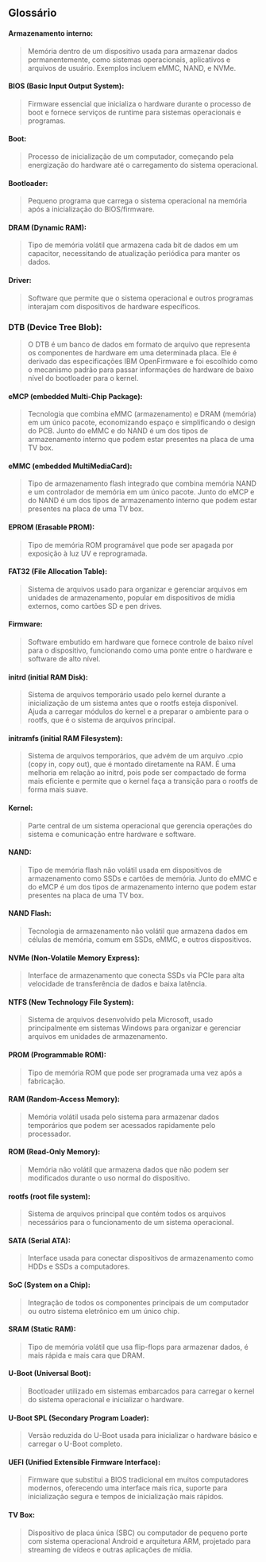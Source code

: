 
## Glossário

#### Armazenamento interno:
<!-- Armazenamento interno -->
> Memória dentro de um dispositivo usada para armazenar dados permanentemente, como sistemas operacionais, aplicativos e arquivos de usuário. Exemplos incluem eMMC, NAND, e NVMe.

#### BIOS (Basic Input Output System):
<!-- BIOS -->
> Firmware essencial que inicializa o hardware durante o processo de boot e fornece serviços de runtime para sistemas operacionais e programas.

#### Boot:
<!-- Boot -->
> Processo de inicialização de um computador, começando pela energização do hardware até o carregamento do sistema operacional.

#### Bootloader:
<!-- Bootloader -->
> Pequeno programa que carrega o sistema operacional na memória após a inicialização do BIOS/firmware.

#### DRAM (Dynamic RAM):
<!-- DRAM -->
> Tipo de memória volátil que armazena cada bit de dados em um capacitor, necessitando de atualização periódica para manter os dados.

#### Driver:
<!-- Driver -->
> Software que permite que o sistema operacional e outros programas interajam com dispositivos de hardware específicos.

### DTB (Device Tree Blob):
<!-- DTB -->
> O DTB é um banco de dados em formato de arquivo que representa os componentes de hardware em uma determinada placa. Ele é derivado das especificações IBM OpenFirmware e foi escolhido como o mecanismo padrão para passar informações de hardware de baixo nível do bootloader para o kernel.

#### eMCP (embedded Multi-Chip Package):
<!-- eMCP -->
> Tecnologia que combina eMMC (armazenamento) e DRAM (memória) em um único pacote, economizando espaço e simplificando o design do PCB. Junto do eMMC e do NAND é um dos tipos de armazenamento interno que podem estar presentes na placa de uma TV box.

#### eMMC (embedded MultiMediaCard):
<!-- eMMC -->
> Tipo de armazenamento flash integrado que combina memória NAND e um controlador de memória em um único pacote. Junto do eMCP e do NAND é um dos tipos de armazenamento interno que podem estar presentes na placa de uma TV box.

#### EPROM (Erasable PROM):
<!-- EPROM -->
> Tipo de memória ROM programável que pode ser apagada por exposição à luz UV e reprogramada.

#### FAT32 (File Allocation Table):
<!-- FAT32 -->
> Sistema de arquivos usado para organizar e gerenciar arquivos em unidades de armazenamento, popular em dispositivos de mídia externos, como cartões SD e pen drives.

#### Firmware:
<!-- Firmware -->
> Software embutido em hardware que fornece controle de baixo nível para o dispositivo, funcionando como uma ponte entre o hardware e software de alto nível.

#### initrd (initial RAM Disk):
<!-- initrd -->
> Sistema de arquivos temporário usado pelo kernel durante a inicialização de um sistema antes que o rootfs esteja disponível. Ajuda a carregar módulos do kernel e a preparar o ambiente para o rootfs, que é o sistema de arquivos principal.

#### initramfs (initial RAM Filesystem):
<!-- initramfs -->
> Sistema de arquivos temporários, que advém de um arquivo .cpio (copy in, copy out), que é montado diretamente na RAM. É uma melhoria em relação ao initrd, pois pode ser compactado de forma mais eficiente e permite que o kernel faça a transição para o rootfs de forma mais suave.

#### Kernel:
<!-- Kernel -->
> Parte central de um sistema operacional que gerencia operações do sistema e comunicação entre hardware e software.

#### NAND:
<!-- NAND -->
> Tipo de memória flash não volátil usada em dispositivos de armazenamento como SSDs e cartões de memória. Junto do eMMC e do eMCP é um dos tipos de armazenamento interno que podem estar presentes na placa de uma TV box.

#### NAND Flash:
<!-- NAND Flash -->
> Tecnologia de armazenamento não volátil que armazena dados em células de memória, comum em SSDs, eMMC, e outros dispositivos.

#### NVMe (Non-Volatile Memory Express):
<!-- NVMe -->
> Interface de armazenamento que conecta SSDs via PCIe para alta velocidade de transferência de dados e baixa latência.

#### NTFS (New Technology File System):
<!-- NTFS -->
> Sistema de arquivos desenvolvido pela Microsoft, usado principalmente em sistemas Windows para organizar e gerenciar arquivos em unidades de armazenamento.

#### PROM (Programmable ROM):
<!-- PROM -->
> Tipo de memória ROM que pode ser programada uma vez após a fabricação.

#### RAM (Random-Access Memory):
<!-- RAM -->
> Memória volátil usada pelo sistema para armazenar dados temporários que podem ser acessados rapidamente pelo processador.

#### ROM (Read-Only Memory):
<!-- ROM -->
> Memória não volátil que armazena dados que não podem ser modificados durante o uso normal do dispositivo.

#### rootfs (root file system):
<!-- rootfs -->
> Sistema de arquivos principal que contém todos os arquivos necessários para o funcionamento de um sistema operacional.

#### SATA (Serial ATA):
<!-- SATA -->
> Interface usada para conectar dispositivos de armazenamento como HDDs e SSDs a computadores.

#### SoC (System on a Chip):
<!-- SoC -->
> Integração de todos os componentes principais de um computador ou outro sistema eletrônico em um único chip.

#### SRAM (Static RAM):
<!-- SRAM -->
> Tipo de memória volátil que usa flip-flops para armazenar dados, é mais rápida e mais cara que DRAM.

#### U-Boot (Universal Boot):
<!-- U-Boot -->
> Bootloader utilizado em sistemas embarcados para carregar o kernel do sistema operacional e inicializar o hardware.

#### U-Boot SPL (Secondary Program Loader):
<!-- U-Boot SPL -->
> Versão reduzida do U-Boot usada para inicializar o hardware básico e carregar o U-Boot completo.

#### UEFI (Unified Extensible Firmware Interface):
<!-- UEFI -->
> Firmware que substitui a BIOS tradicional em muitos computadores modernos, oferecendo uma interface mais rica, suporte para inicialização segura e tempos de inicialização mais rápidos.

#### TV Box:
<!-- TV Box -->
> Dispositivo de placa única (SBC) ou computador de pequeno porte com sistema operacional Android e arquitetura ARM, projetado para streaming de vídeos e outras aplicações de mídia.


